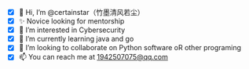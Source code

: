 - [x] 👋 Hi, I’m @certainstar（竹墨清风若尘）
- [x] ✨ Novice looking for mentorship
- [x] 👀 I’m interested in Cybersecurity
- [x] 🌱 I’m currently learning java and go
- [x] 💞️ I’m looking to collaborate on Python software oR other programing
- [x] 📫 You can reach me at 1942507075@qq.com 
<!---
certainstar/certainstar is a ✨ special ✨ repository because its `README.md` (this file) appears on your GitHub profile.
You can click the Preview link to take a look at your changes.
--->
